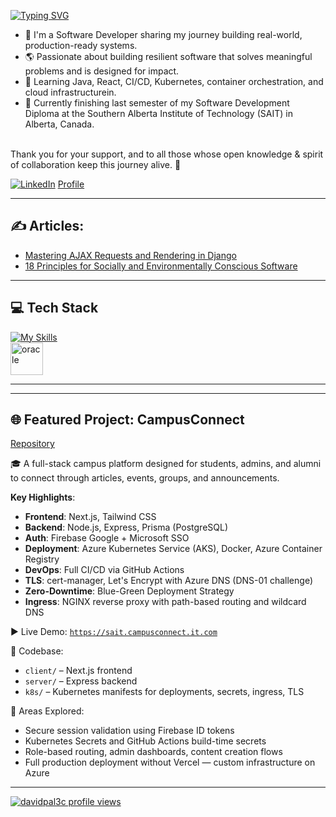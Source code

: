 [![Typing SVG](https://readme-typing-svg.demolab.com?font=Fira+Code&weight=500&size=23&pause=1000&color=827CFFFF&random=false&width=447&lines=Hi!+I'm+David;Welcome+to+my+GitHub+profile!;Full-stack+developer+&+cloud-native+enthusiast)](https://git.io/typing-svg)

<ul>
<li>🔭 I'm a Software Developer sharing my journey building real-world, production-ready systems.</li>
<li>🌎 Passionate about building resilient software that solves meaningful problems and is designed for impact.</li>
<li>🚀 Learning Java, React, CI/CD, Kubernetes, container orchestration, and cloud infrastructurein.</li>
<li>🏫 Currently finishing last semester of my Software Development Diploma at the Southern Alberta Institute of Technology (SAIT) in Alberta, Canada.</li>
</ul>


<br>Thank you for your support, and to all those whose open knowledge & spirit of collaboration keep this journey alive. 🌱
<br>

[![LinkedIn](https://img.shields.io/badge/LinkedIn-%230077B5.svg?logo=linkedin&logoColor=white)](https://www.linkedin.com/in/david-palacios-9077a2223/)
[Profile](https://davidp-portfolio.vercel.app/)

---

## ✍️ Articles:

- [Mastering AJAX Requests and Rendering in Django](https://awstip.com/mastering-ajax-requests-and-rendering-in-django-3a0498c9fdfa)
- [18 Principles for Socially and Environmentally Conscious Software](https://medium.com/@davidpal3c/building-a-better-world-18-principles-for-socially-and-environmentally-conscious-software-d9b989ca6ee1)

---

## 💻 Tech Stack

[![My Skills](https://skillicons.dev/icons?i=js,ts,react,nextjs,nodejs,express,tailwind,py,django,java,cs,dotnet,postgres,mysql,docker,kubernetes,git,linux,aws,azure&perline=30)](https://skillicons.dev)  
<img src="https://user-images.githubusercontent.com/25181517/117208736-bdedc080-adf5-11eb-912f-61c7d43705f6.png" alt="oracle" width="52" height="52"/>

---

---

## 🌐 Featured Project: CampusConnect
[Repository](https://github.com/davidpal3c/CampusConnect_next_express)

🎓 A full-stack campus platform designed for students, admins, and alumni to connect through articles, events, groups, and announcements.

**Key Highlights**:

- **Frontend**: Next.js, Tailwind CSS
- **Backend**: Node.js, Express, Prisma (PostgreSQL)
- **Auth**: Firebase Google + Microsoft SSO
- **Deployment**: Azure Kubernetes Service (AKS), Docker, Azure Container Registry
- **DevOps**: Full CI/CD via GitHub Actions
- **TLS**: cert-manager, Let's Encrypt with Azure DNS (DNS-01 challenge)
- **Zero-Downtime**: Blue-Green Deployment Strategy
- **Ingress**: NGINX reverse proxy with path-based routing and wildcard DNS

▶️ Live Demo: [`https://sait.campusconnect.it.com`](https://sait.campusconnect.it.com)

📁 Codebase:
- `client/` – Next.js frontend
- `server/` – Express backend
- `k8s/` – Kubernetes manifests for deployments, secrets, ingress, TLS

📌 Areas Explored:
- Secure session validation using Firebase ID tokens
- Kubernetes Secrets and GitHub Actions build-time secrets
- Role-based routing, admin dashboards, content creation flows
- Full production deployment without Vercel — custom infrastructure on Azure


<!-- Optional GitHub Stats Section
## 📊 GitHub Stats:
![davidpal3c's Stats](https://github-readme-stats.vercel.app/api?username=davidpal3c&theme=nightowl&show_icons=true&hide_border=true&count_private=true)
![davidpal3c's Streak](https://github-readme-streak-stats.herokuapp.com/?user=davidpal3c&theme=nightowl&hide_border=true)
![davidpal3c's Top Languages](https://github-readme-stats.vercel.app/api/top-langs/?username=davidpal3c&theme=nightowl&show_icons=true&hide_border=true&layout=compact)
-->

---

[![davidpal3c profile views](https://u8views.com/api/v1/github/profiles/125712186/views/day-week-month-total-count.svg)](https://u8views.com/github/davidpal3c)
